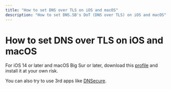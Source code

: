 ```yaml
---
title: "How to set DNS over TLS on iOS and macOS"
description: "How to set DNS.SB's DoT (DNS over TLS) on iOS and macOS"
---
```


# How to set DNS over TLS on iOS and macOS

For iOS 14 or later and macOS Big Sur or later, download this [profile](/files/dot/dns.mobileconfig) and install it at your own risk.

You can also try to use 3rd apps like [DNSecure](https://apps.apple.com/app/id1533413232).
